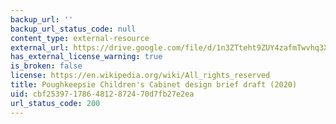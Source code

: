 ```yaml
---
backup_url: ''
backup_url_status_code: null
content_type: external-resource
external_url: https://drive.google.com/file/d/1n3ZTteht9ZUY4zafmTwvhq3XIcyzVT7p/view
has_external_license_warning: true
is_broken: false
license: https://en.wikipedia.org/wiki/All_rights_reserved
title: Poughkeepsie Children's Cabinet design brief draft (2020)
uid: cbf25397-1786-4812-8724-70d7fb27e2ea
url_status_code: 200
---
```

